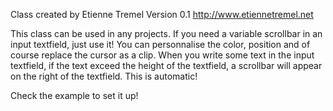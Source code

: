 Class created by Etienne Tremel
Version 0.1
http://www.etiennetremel.net
	
This class can be used in any projects. If you need a variable scrollbar in an input textfield, just use it! You can personnalise the color, position and of course replace the cursor as a clip.
When you write some text in the input textfield, if the text exceed the height of the textfield, a scrollbar will appear on the right of the textfield. This is automatic!

Check the example to set it up!